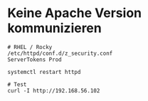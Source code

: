 # Keine Apache Version kommunizieren 

```
# RHEL / Rocky 
/etc/httpd/conf.d/z_security.conf 
ServerTokens Prod 

systemctl restart httpd 

# Test 
curl -I http://192.168.56.102 

```
